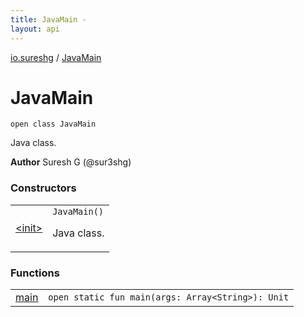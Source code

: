 ```yaml
---
title: JavaMain - 
layout: api
---
```


<div class='api-docs-breadcrumbs'><a href="../index.html">io.sureshg</a> / <a href=".">JavaMain</a></div>

# JavaMain

<div class="signature"><code><span class="keyword">open</span> <span class="keyword">class </span><span class="identifier">JavaMain</span></code></div>

Java class.

**Author**
Suresh G (@sur3shg)

### Constructors

<table class="api-docs-table">
<tbody>
<tr>
<td markdown="1">
<a href="-init-.html">&lt;init&gt;</a>
</td>
<td markdown="1">
<div class="signature"><code><span class="identifier">JavaMain</span><span class="symbol">(</span><span class="symbol">)</span></code></div>

Java class.


</td>
</tr>
</tbody>
</table>

### Functions

<table class="api-docs-table">
<tbody>
<tr>
<td markdown="1">
<a href="main.html">main</a>
</td>
<td markdown="1">
<div class="signature"><code><span class="keyword">open</span> <span class="keyword">static</span> <span class="keyword">fun </span><span class="identifier">main</span><span class="symbol">(</span><span class="parameterName" id="io.sureshg.JavaMain$main(kotlin.Array((kotlin.String)))/args">args</span><span class="symbol">:</span>&nbsp;<span class="identifier">Array</span><span class="symbol">&lt;</span><span class="identifier">String</span><span class="symbol">&gt;</span><span class="symbol">)</span><span class="symbol">: </span><span class="identifier">Unit</span></code></div>

</td>
</tr>
</tbody>
</table>
